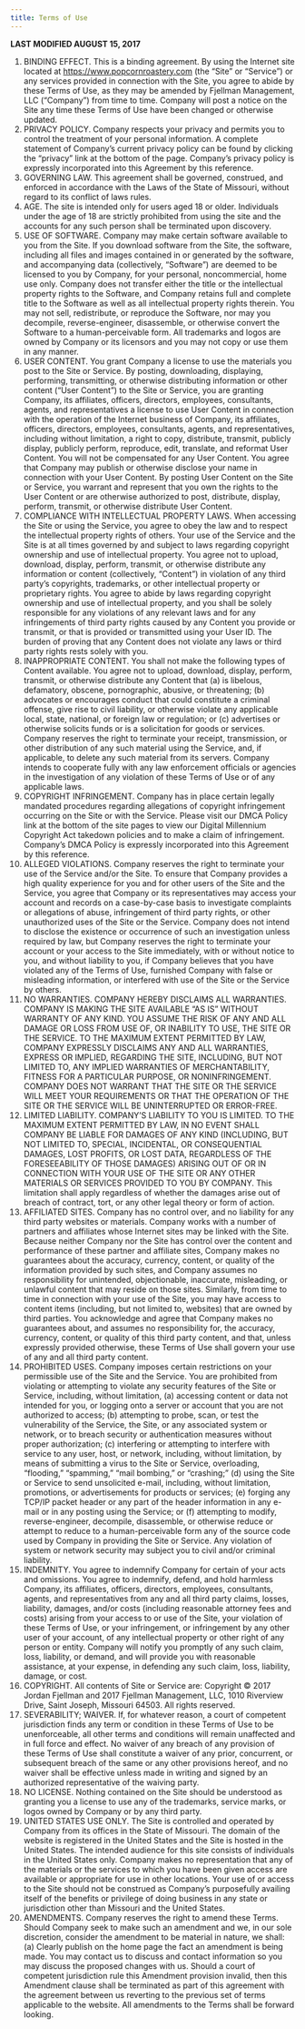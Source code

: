 ```yaml
---
title: Terms of Use
---
```


__LAST MODIFIED AUGUST 15, 2017__

1. BINDING EFFECT. This is a binding agreement. By using the Internet site located at https://www.popcornroastery.com (the “Site” or “Service”) or any services provided in connection with the Site, you agree to abide by these Terms of Use, as they may be amended by Fjellman Management, LLC (“Company”) from time to time. Company will post a notice on the Site any time these Terms of Use have been changed or otherwise updated.
2. PRIVACY POLICY. Company respects your privacy and permits you to control the treatment of your personal information. A complete statement of Company’s current privacy policy can be found by clicking the “privacy” link at the bottom of the page. Company’s privacy policy is expressly incorporated into this Agreement by this reference.
3. GOVERNING LAW. This agreement shall be governed, construed, and enforced in accordance with the Laws of the State of Missouri, without regard to its conflict of laws rules.
4. AGE. The site is intended only for users aged 18 or older. Individuals under the age of 18 are strictly prohibited from using the site and the accounts for any such person shall be terminated upon discovery.
5. USE OF SOFTWARE. Company may make certain software available to you from the Site. If you download software from the Site, the software, including all files and images contained in or generated by the software, and accompanying data (collectively, “Software”) are deemed to be licensed to you by Company, for your personal, noncommercial, home use only. Company does not transfer either the title or the intellectual property rights to the Software, and Company retains full and complete title to the Software as well as all intellectual property rights therein. You may not sell, redistribute, or reproduce the Software, nor may you decompile, reverse-engineer, disassemble, or otherwise convert the Software to a human-perceivable form. All trademarks and logos are owned by Company or its licensors and you may not copy or use them in any manner.
6. USER CONTENT. You grant Company a license to use the materials you post to the Site or Service. By posting, downloading, displaying, performing, transmitting, or otherwise distributing information or other content (“User Content”) to the Site or Service, you are granting Company, its affiliates, officers, directors, employees, consultants, agents, and representatives a license to use User Content in connection with the operation of the Internet business of Company, its affiliates, officers, directors, employees, consultants, agents, and representatives, including without limitation, a right to copy, distribute, transmit, publicly display, publicly perform, reproduce, edit, translate, and reformat User Content. You will not be compensated for any User Content. You agree that Company may publish or otherwise disclose your name in connection with your User Content. By posting User Content on the Site or Service, you warrant and represent that you own the rights to the User Content or are otherwise authorized to post, distribute, display, perform, transmit, or otherwise distribute User Content.
7. COMPLIANCE WITH INTELLECTUAL PROPERTY LAWS. When accessing the Site or using the Service, you agree to obey the law and to respect the intellectual property rights of others. Your use of the Service and the Site is at all times governed by and subject to laws regarding copyright ownership and use of intellectual property. You agree not to upload, download, display, perform, transmit, or otherwise distribute any information or content (collectively, “Content”) in violation of any third party’s copyrights, trademarks, or other intellectual property or proprietary rights. You agree to abide by laws regarding copyright ownership and use of intellectual property, and you shall be solely responsible for any violations of any relevant laws and for any infringements of third party rights caused by any Content you provide or transmit, or that is provided or transmitted using your User ID. The burden of proving that any Content does not violate any laws or third party rights rests solely with you.
8. INAPPROPRIATE CONTENT. You shall not make the following types of Content available. You agree not to upload, download, display, perform, transmit, or otherwise distribute any Content that (a) is libelous, defamatory, obscene, pornographic, abusive, or threatening; (b) advocates or encourages conduct that could constitute a criminal offense, give rise to civil liability, or otherwise violate any applicable local, state, national, or foreign law or regulation; or (c) advertises or otherwise solicits funds or is a solicitation for goods or services. Company reserves the right to terminate your receipt, transmission, or other distribution of any such material using the Service, and, if applicable, to delete any such material from its servers. Company intends to cooperate fully with any law enforcement officials or agencies in the investigation of any violation of these Terms of Use or of any applicable laws.
9. COPYRIGHT INFRINGEMENT. Company has in place certain legally mandated procedures regarding allegations of copyright infringement occurring on the Site or with the Service. Please visit our DMCA Policy link at the bottom of the site pages to view our Digital Millennium Copyright Act takedown policies and to make a claim of infringement. Company’s DMCA Policy is expressly incorporated into this Agreement by this reference.
10. ALLEGED VIOLATIONS. Company reserves the right to terminate your use of the Service and/or the Site. To ensure that Company provides a high quality experience for you and for other users of the Site and the Service, you agree that Company or its representatives may access your account and records on a case-by-case basis to investigate complaints or allegations of abuse, infringement of third party rights, or other unauthorized uses of the Site or the Service. Company does not intend to disclose the existence or occurrence of such an investigation unless required by law, but Company reserves the right to terminate your account or your access to the Site immediately, with or without notice to you, and without liability to you, if Company believes that you have violated any of the Terms of Use, furnished Company with false or misleading information, or interfered with use of the Site or the Service by others.
11. NO WARRANTIES. COMPANY HEREBY DISCLAIMS ALL WARRANTIES. COMPANY IS MAKING THE SITE AVAILABLE “AS IS” WITHOUT WARRANTY OF ANY KIND. YOU ASSUME THE RISK OF ANY AND ALL DAMAGE OR LOSS FROM USE OF, OR INABILITY TO USE, THE SITE OR THE SERVICE. TO THE MAXIMUM EXTENT PERMITTED BY LAW, COMPANY EXPRESSLY DISCLAIMS ANY AND ALL WARRANTIES, EXPRESS OR IMPLIED, REGARDING THE SITE, INCLUDING, BUT NOT LIMITED TO, ANY IMPLIED WARRANTIES OF MERCHANTABILITY, FITNESS FOR A PARTICULAR PURPOSE, OR NONINFRINGEMENT. COMPANY DOES NOT WARRANT THAT THE SITE OR THE SERVICE WILL MEET YOUR REQUIREMENTS OR THAT THE OPERATION OF THE SITE OR THE SERVICE WILL BE UNINTERRUPTED OR ERROR-FREE.
12. LIMITED LIABILITY. COMPANY’S LIABILITY TO YOU IS LIMITED. TO THE MAXIMUM EXTENT PERMITTED BY LAW, IN NO EVENT SHALL COMPANY BE LIABLE FOR DAMAGES OF ANY KIND (INCLUDING, BUT NOT LIMITED TO, SPECIAL, INCIDENTAL, OR CONSEQUENTIAL DAMAGES, LOST PROFITS, OR LOST DATA, REGARDLESS OF THE FORESEEABILITY OF THOSE DAMAGES) ARISING OUT OF OR IN CONNECTION WITH YOUR USE OF THE SITE OR ANY OTHER MATERIALS OR SERVICES PROVIDED TO YOU BY COMPANY. This limitation shall apply regardless of whether the damages arise out of breach of contract, tort, or any other legal theory or form of action.
13. AFFILIATED SITES. Company has no control over, and no liability for any third party websites or materials. Company works with a number of partners and affiliates whose Internet sites may be linked with the Site. Because neither Company nor the Site has control over the content and performance of these partner and affiliate sites, Company makes no guarantees about the accuracy, currency, content, or quality of the information provided by such sites, and Company assumes no responsibility for unintended, objectionable, inaccurate, misleading, or unlawful content that may reside on those sites. Similarly, from time to time in connection with your use of the Site, you may have access to content items (including, but not limited to, websites) that are owned by third parties. You acknowledge and agree that Company makes no guarantees about, and assumes no responsibility for, the accuracy, currency, content, or quality of this third party content, and that, unless expressly provided otherwise, these Terms of Use shall govern your use of any and all third party content.
14. PROHIBITED USES. Company imposes certain restrictions on your permissible use of the Site and the Service. You are prohibited from violating or attempting to violate any security features of the Site or Service, including, without limitation, (a) accessing content or data not intended for you, or logging onto a server or account that you are not authorized to access; (b) attempting to probe, scan, or test the vulnerability of the Service, the Site, or any associated system or network, or to breach security or authentication measures without proper authorization; (c) interfering or attempting to interfere with service to any user, host, or network, including, without limitation, by means of submitting a virus to the Site or Service, overloading, “flooding,” “spamming,” “mail bombing,” or “crashing;” (d) using the Site or Service to send unsolicited e-mail, including, without limitation, promotions, or advertisements for products or services; (e) forging any TCP/IP packet header or any part of the header information in any e-mail or in any posting using the Service; or (f) attempting to modify, reverse-engineer, decompile, disassemble, or otherwise reduce or attempt to reduce to a human-perceivable form any of the source code used by Company in providing the Site or Service. Any violation of system or network security may subject you to civil and/or criminal liability.
15. INDEMNITY. You agree to indemnify Company for certain of your acts and omissions. You agree to indemnify, defend, and hold harmless Company, its affiliates, officers, directors, employees, consultants, agents, and representatives from any and all third party claims, losses, liability, damages, and/or costs (including reasonable attorney fees and costs) arising from your access to or use of the Site, your violation of these Terms of Use, or your infringement, or infringement by any other user of your account, of any intellectual property or other right of any person or entity. Company will notify you promptly of any such claim, loss, liability, or demand, and will provide you with reasonable assistance, at your expense, in defending any such claim, loss, liability, damage, or cost.
16. COPYRIGHT. All contents of Site or Service are: Copyright © 2017 Jordan Fjellman and 2017 Fjellman Management, LLC, 1010 Riverview Drive, Saint Joseph, Missouri 64503. All rights reserved.
17. SEVERABILITY; WAIVER. If, for whatever reason, a court of competent jurisdiction finds any term or condition in these Terms of Use to be unenforceable, all other terms and conditions will remain unaffected and in full force and effect. No waiver of any breach of any provision of these Terms of Use shall constitute a waiver of any prior, concurrent, or subsequent breach of the same or any other provisions hereof, and no waiver shall be effective unless made in writing and signed by an authorized representative of the waiving party.
18. NO LICENSE. Nothing contained on the Site should be understood as granting you a license to use any of the trademarks, service marks, or logos owned by Company or by any third party.
19. UNITED STATES USE ONLY. The Site is controlled and operated by Company from its offices in the State of Missouri. The domain of the website is registered in the United States and the Site is hosted in the United States. The intended audience for this site consists of individuals in the United States only. Company makes no representation that any of the materials or the services to which you have been given access are available or appropriate for use in other locations. Your use of or access to the Site should not be construed as Company’s purposefully availing itself of the benefits or privilege of doing business in any state or jurisdiction other than Missouri and the United States.
20. AMENDMENTS. Company reserves the right to amend these Terms. Should Company seek to make such an amendment and we, in our sole discretion, consider the amendment to be material in nature, we shall:
(a) Clearly publish on the home page the fact an amendment is being made. You may contact us to discuss and contact information so you may discuss the proposed changes with us.
Should a court of competent jurisdiction rule this Amendment provision invalid, then this Amendment clause shall be terminated as part of this agreement with the agreement between us reverting to the previous set of terms applicable to the website. All amendments to the Terms shall be forward looking.